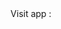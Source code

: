 
  
  <div id="header" align="center">
  Visit app : <a target="_blank" href="https://vladislavslutskii.github.io/diplomaproject/"> 
</div>
